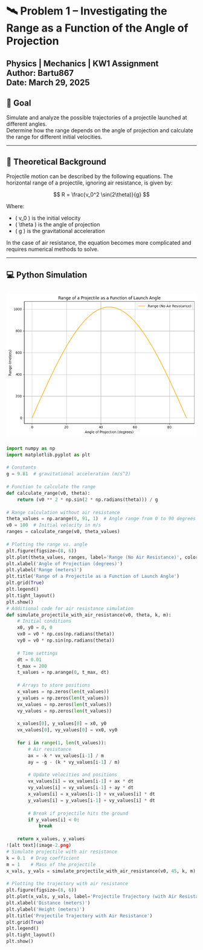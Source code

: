 # 🛰️ Problem 1 – Investigating the Range as a Function of the Angle of Projection
**Physics** | **Mechanics** | **KW1 Assignment**  
**Author:** Bartu867  
**Date:** March 29, 2025
---
## 🎯 Goal
Simulate and analyze the possible trajectories of a projectile launched at different angles.  
Determine how the range depends on the angle of projection and calculate the range for different initial velocities.

---

## 📘 Theoretical Background
Projectile motion can be described by the following equations. The horizontal range of a projectile, ignoring air resistance, is given by:

$$
R = \frac{v_0^2 \sin(2\theta)}{g}
$$

Where:
- \( v_0 \) is the initial velocity
- \( \theta \) is the angle of projection
- \( g \) is the gravitational acceleration

In the case of air resistance, the equation becomes more complicated and requires numerical methods to solve.

---

## 💻 Python Simulation

![alt text](image.png)
---

```python
import numpy as np
import matplotlib.pyplot as plt

# Constants
g = 9.81  # gravitational acceleration (m/s^2)

# Function to calculate the range
def calculate_range(v0, theta):
    return (v0 ** 2 * np.sin(2 * np.radians(theta))) / g

# Range calculation without air resistance
theta_values = np.arange(0, 91, 1)  # Angle range from 0 to 90 degrees
v0 = 100  # Initial velocity in m/s
ranges = calculate_range(v0, theta_values)

# Plotting the range vs. angle
plt.figure(figsize=(8, 6))
plt.plot(theta_values, ranges, label='Range (No Air Resistance)', color='orange')
plt.xlabel('Angle of Projection (degrees)')
plt.ylabel('Range (meters)')
plt.title('Range of a Projectile as a Function of Launch Angle')
plt.grid(True)
plt.legend()
plt.tight_layout()
plt.show()
# Additional code for air resistance simulation
def simulate_projectile_with_air_resistance(v0, theta, k, m):
    # Initial conditions
    x0, y0 = 0, 0
    vx0 = v0 * np.cos(np.radians(theta))
    vy0 = v0 * np.sin(np.radians(theta))

    # Time settings
    dt = 0.01
    t_max = 200
    t_values = np.arange(0, t_max, dt)

    # Arrays to store positions
    x_values = np.zeros(len(t_values))
    y_values = np.zeros(len(t_values))
    vx_values = np.zeros(len(t_values))
    vy_values = np.zeros(len(t_values))

    x_values[0], y_values[0] = x0, y0
    vx_values[0], vy_values[0] = vx0, vy0

    for i in range(1, len(t_values)):
        # Air resistance
        ax = -k * vx_values[i-1] / m
        ay = -g - (k * vy_values[i-1] / m)

        # Update velocities and positions
        vx_values[i] = vx_values[i-1] + ax * dt
        vy_values[i] = vy_values[i-1] + ay * dt
        x_values[i] = x_values[i-1] + vx_values[i] * dt
        y_values[i] = y_values[i-1] + vy_values[i] * dt

        # Break if projectile hits the ground
        if y_values[i] < 0:
            break

    return x_values, y_values
![alt text](image-2.png)
# Simulate projectile with air resistance
k = 0.1  # Drag coefficient
m = 1    # Mass of the projectile
x_vals, y_vals = simulate_projectile_with_air_resistance(v0, 45, k, m)

# Plotting the trajectory with air resistance
plt.figure(figsize=(8, 6))
plt.plot(x_vals, y_vals, label='Projectile Trajectory (with Air Resistance)', color='blue')
plt.xlabel('Distance (meters)')
plt.ylabel('Height (meters)')
plt.title('Projectile Trajectory with Air Resistance')
plt.grid(True)
plt.legend()
plt.tight_layout()
plt.show()

